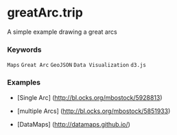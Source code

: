 # greatArc.trip

A simple example drawing a great arcs

### Keywords

`Maps` `Great Arc` `GeoJSON` `Data Visualization` `d3.js`

### Examples

* [Single Arc] (http://bl.ocks.org/mbostock/5928813)
* [multiple Arcs] (http://bl.ocks.org/mbostock/5851933)

* [DataMaps] (http://datamaps.github.io/)
